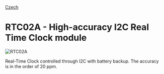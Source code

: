 
[Czech](./README.cs.md)
<!--- module --->
# RTC02A - High-accuracy I2C Real Time Clock module

![RTC02A](/doc/img/doc/img/RTC02A_top_small.jpg)

Real-Time Clock controlled through I2C with battery backup. The accuracy is in the order of 20 ppm.
